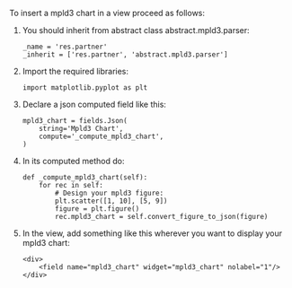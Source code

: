 To insert a mpld3 chart in a view proceed as follows:

1.  You should inherit from abstract class abstract.mpld3.parser:

        _name = 'res.partner'
        _inherit = ['res.partner', 'abstract.mpld3.parser']

2.  Import the required libraries:

        import matplotlib.pyplot as plt

3.  Declare a json computed field like this:

        mpld3_chart = fields.Json(
            string='Mpld3 Chart',
            compute='_compute_mpld3_chart',
        )

4.  In its computed method do:

        def _compute_mpld3_chart(self):
            for rec in self:
                # Design your mpld3 figure:
                plt.scatter([1, 10], [5, 9])
                figure = plt.figure()
                rec.mpld3_chart = self.convert_figure_to_json(figure)

5.  In the view, add something like this wherever you want to display
    your mpld3 chart:

        <div>
            <field name="mpld3_chart" widget="mpld3_chart" nolabel="1"/>
        </div>
